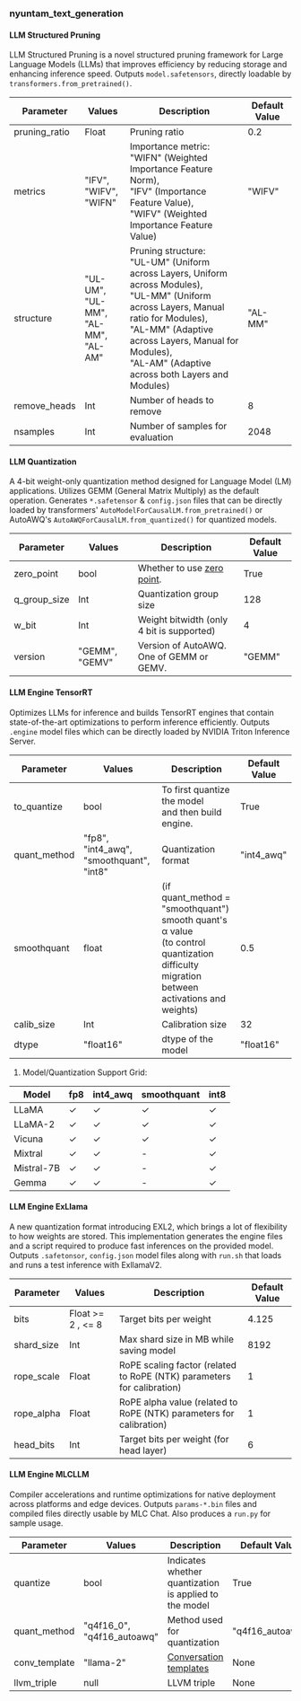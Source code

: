 ### nyuntam_text_generation

#### LLM Structured Pruning
LLM Structured Pruning is a novel structured pruning framework for Large Language Models (LLMs) that improves efficiency by reducing storage and enhancing inference speed. Outputs `model.safetensors`, directly loadable by `transformers.from_pretrained()`. 

| Parameter     | Values                                      | Description                                                                                                                                                                                                                                                | Default Value |
|---------------|---------------------------------------------|------------------------------------------------------------------------------------------------------------------------------------------------------------------------------------------------------------------------------------------------------------|---------------|
| pruning_ratio | Float                                       | Pruning ratio                                                                                                                                                                                                                                     | 0.2           |
| metrics       | "IFV",<br>"WIFV",<br>"WIFN"                 | Importance metric: <br>"WIFN" (Weighted Importance Feature Norm), <br>"IFV" (Importance Feature Value), <br>"WIFV" (Weighted Importance Feature Value)                                                                                                     | "WIFV"        |
| structure     | "UL-UM",<br>"UL-MM",<br>"AL-MM",<br>"AL-AM" | Pruning structure:<br>"UL-UM" (Uniform across Layers, Uniform across Modules),<br>"UL-MM" (Uniform across Layers, Manual ratio for Modules),<br>"AL-MM" (Adaptive across Layers, Manual for Modules),<br>"AL-AM" (Adaptive across both Layers and Modules) | "AL-MM"       |
| remove_heads  | Int                                         | Number of heads to remove                                                                                                                                                                                                                                  | 8             |
| nsamples      | Int                                         | Number of samples for evaluation                                                                                                                                                                                                                           | 2048          |


#### LLM Quantization
A 4-bit weight-only quantization method designed for Language Model (LM) applications. Utilizes GEMM (General Matrix Multiply) as the default operation. Generates `*.safetensor` & `config.json` files that can be directly loaded by transformers' `AutoModelForCausalLM.from_pretrained()` or AutoAWQ's `AutoAWQForCausalLM.from_quantized()` for quantized models.


| Parameter    | Values         | Description                                                                                                                                                                | Default Value |
|--------------|----------------|----------------------------------------------------------------------------------------------------------------------------------------------------------------------------|---------------|
| zero_point   | bool           | Whether to use [zero point](https://github.com/google/gemmlowp/blob/master/doc/quantization.md#domain-specific-constraint-the-real-value-0-must-be-exactly-representable). | True          |
| q_group_size | Int            | Quantization group size                                                                                                                                                    | 128           |
| w_bit        | Int            | Weight bitwidth (only 4 bit is supported)                                                                                                                                  | 4             |
| version      | "GEMM", "GEMV" | Version of AutoAWQ. One of GEMM or GEMV.                                                                                                                                   | "GEMM"        |


#### LLM Engine TensorRT
Optimizes LLMs for inference and builds TensorRT engines that contain state-of-the-art optimizations to perform inference efficiently. Outputs `.engine` model files which can be directly loaded by NVIDIA Triton Inference Server.

| Parameter    | Values                                   | Description                                                                                                                                            | Default Value |
|--------------|------------------------------------------|--------------------------------------------------------------------------------------------------------------------------------------------------------|---------------|
| to_quantize  | bool                                     | To first quantize the model<br>and then build engine.                                                                                                  | True          |
| quant_method | "fp8", "int4_awq", "smoothquant", "int8" | Quantization format                                                                                                                                    | "int4_awq"    |
| smoothquant  | float                                    | (if quant_method = "smoothquant")<br>smooth quant's α value <br>(to control quantization <br>difficulty migration between <br>activations and weights) | 0.5           |
| calib_size   | Int                                      | Calibration size                                                                                                                                       | 32            |
| dtype        | "float16"                                | dtype of the model                                                                                                                                     | "float16"     |

1. Model/Quantization Support Grid:

| Model      | fp8 | int4_awq | smoothquant | int8 |
|------------|-----|----------|-------------|------|
| LLaMA      | ✓   | ✓        | ✓           | ✓    |
| LLaMA-2    | ✓   | ✓        | ✓           | ✓    |
| Vicuna     | ✓   | ✓        | ✓           | ✓    |
| Mixtral    | ✓   | ✓        | -           | ✓    |
| Mistral-7B | ✓   | ✓        | -           | ✓    |
| Gemma      | ✓   | ✓        | -           | ✓    |

#### LLM Engine ExLlama
A new quantization format introducing EXL2, which brings a lot of flexibility to how weights are stored. This implementation generates the engine files and a script required to produce fast inferences on the provided model. Outputs `.safetonsor`, `config.json` model files along with `run.sh` that loads and runs a test inference with ExllamaV2.

| Parameter            | Values                 | Description                                                | Default Value                                                 |
|----------------------|------------------------|------------------------------------------------------------|---------------------------------------------------------------|
| bits                  | Float >= 2 , <= 8      | Target bits per weight                                    | 4.125                                                         |
| shard_size            | Int                    | Max shard size in MB while saving model                   | 8192                                                          |
| rope_scale            | Float                  | RoPE scaling factor (related to RoPE (NTK) parameters for calibration)| 1                                                 |
| rope_alpha            | Float                  | RoPE alpha value (related to RoPE (NTK) parameters for calibration)   | 1                                                 |
| head_bits             | Int                    | Target bits per weight (for head layer)                   | 6                                                             |

#### LLM Engine MLCLLM
Compiler accelerations and runtime optimizations for native deployment across platforms and edge devices. Outputs `params-*.bin` files and compiled files directly usable by MLC Chat. Also produces a `run.py` for sample usage.

| Parameter       | Values                   | Description                                               | Default Value        |
|------------------|---------------------------|-----------------------------------------------------------|-----------------------|
| quantize         | bool                     | Indicates whether quantization is applied to the model    | True                  |
| quant_method     | "q4f16_0", "q4f16_autoawq" | Method used for quantization | "q4f16_autoawq"            |
| conv_template    | "llama-2"                | [Conversation templates](https://github.com/mlc-ai/mlc-llm/blob/main/python/mlc_chat/conversation_template.py)| None                  |
| llvm_triple      | null                     | LLVM triple                                              | None                  |